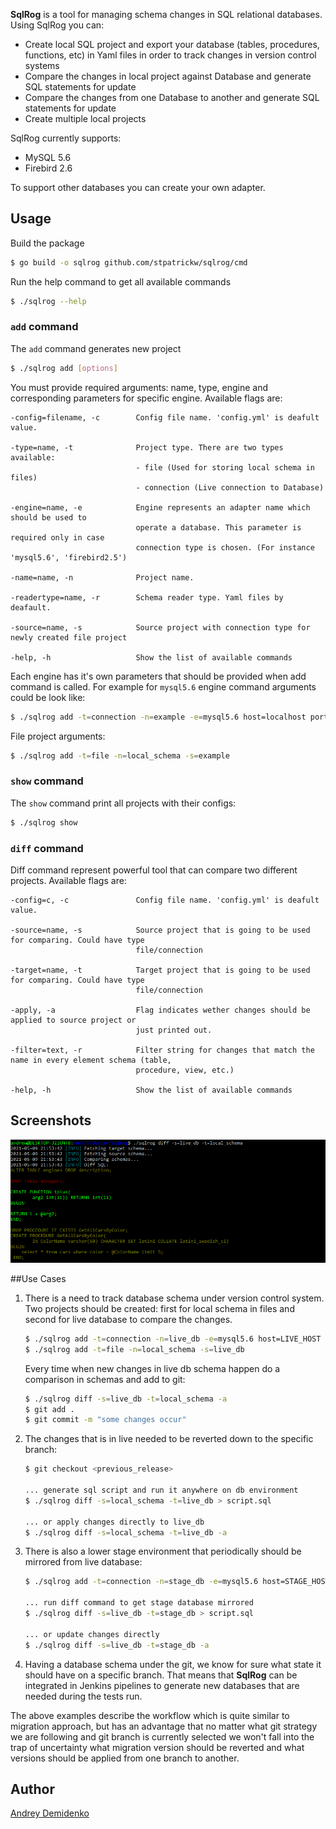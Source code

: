 **SqlRog** is a tool for managing schema changes in SQL relational databases. Using SqlRog you can:

* Create local SQL project and export your database (tables, procedures, functions, etc) in Yaml files in order to track changes in version control systems
* Compare the changes in local project against Database and generate SQL statements for update
* Compare the changes from one Database to another and generate SQL statements for update
* Create multiple local projects

SqlRog currently supports: 
* MySQL 5.6
* Firebird 2.6

To support other databases you can create your own adapter.

## Usage
Build the package
```bash
$ go build -o sqlrog github.com/stpatrickw/sqlrog/cmd
```
Run the help command to get all available commands
```bash
$ ./sqlrog --help
```


### `add` command

The `add` command generates new project

```bash
$ ./sqlrog add [options]
```

You must provide required arguments: name, type, engine and corresponding parameters for specific engine.
Available flags are:

```
-config=filename, -c        Config file name. 'config.yml' is deafult value.

-type=name, -t              Project type. There are two types available: 
                            - file (Used for storing local schema in files)
                            - connection (Live connection to Database)

-engine=name, -e            Engine represents an adapter name which should be used to
                            operate a database. This parameter is required only in case
                            connection type is chosen. (For instance 'mysql5.6', 'firebird2.5')

-name=name, -n              Project name. 

-readertype=name, -r        Schema reader type. Yaml files by deafault.

-source=name, -s            Source project with connection type for newly created file project 

-help, -h                   Show the list of available commands 
```

Each engine has it's own parameters that should be provided when add command is called.
For example for `mysql5.6` engine command arguments could be look like:
```bash
$ ./sqlrog add -t=connection -n=example -e=mysql5.6 host=localhost port=3306 user=USER password=PASSWORD database=example
```
File project arguments:
```bash
$ ./sqlrog add -t=file -n=local_schema -s=example
```

### `show` command

The `show` command print all projects with their configs:
```bash
$ ./sqlrog show
```

### `diff` command

Diff command represent powerful tool that can compare two different projects. Available flags are:

```
-config=c, -c               Config file name. 'config.yml' is deafult value.

-source=name, -s            Source project that is going to be used for comparing. Could have type 
                            file/connection

-target=name, -t            Target project that is going to be used for comparing. Could have type 
                            file/connection

-apply, -a                  Flag indicates wether changes should be applied to source project or 
                            just printed out.  

-filter=text, -r            Filter string for changes that match the name in every element schema (table, 
                            procedure, view, etc.) 

-help, -h                   Show the list of available commands 
```

## Screenshots
![screenshot](screenshot.png)

##Use Cases

1. There is a need to track database schema under version control system. Two projects should be created: first for 
local schema in files and second for live database to compare the changes. 
    ```bash
    $ ./sqlrog add -t=connection -n=live_db -e=mysql5.6 host=LIVE_HOST port=3306 user=USER password=PASSWORD database=live_db
    $ ./sqlrog add -t=file -n=local_schema -s=live_db
    ```
   Every time when new changes in live db schema happen do a comparison in schemas and add to git:
    ```bash
    $ ./sqlrog diff -s=live_db -t=local_schema -a
    $ git add .
    $ git commit -m "some changes occur"
    ```

2. The changes that is in live needed to be reverted down to the specific branch:
    ```bash
    $ git checkout <previous_release> 
      
    ... generate sql script and run it anywhere on db environment
    $ ./sqlrog diff -s=local_schema -t=live_db > script.sql
   
    ... or apply changes directly to live_db 
    $ ./sqlrog diff -s=local_schema -t=live_db -a
    ```
  
3. There is also a lower stage environment that periodically should be mirrored from live database:
    ```bash
    $ ./sqlrog add -t=connection -n=stage_db -e=mysql5.6 host=STAGE_HOST port=3306 user=USER password=PASSWORD database=stage_db
    
    ... run diff command to get stage database mirrored
    $ ./sqlrog diff -s=live_db -t=stage_db > script.sql 
    
   ... or update changes directly
    $ ./sqlrog diff -s=live_db -t=stage_db -a
    ```
4. Having a database schema under the git, we know for sure what state it should have on a specific branch.
   That means that **SqlRog** can be integrated in Jenkins pipelines to generate new databases that are needed during 
   the tests run. 

The above examples describe the workflow which is quite similar to migration approach, but has an advantage that no 
matter what git strategy we are following and git branch is currently selected we won't fall into the trap of uncertainty 
what migration version should be reverted and what versions should be applied from one branch to another.



## Author

[Andrey Demidenko](https://github.com/stpatrickw)